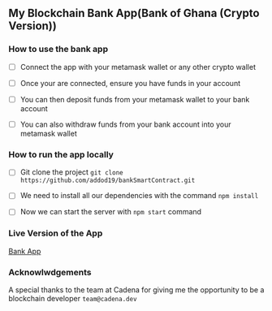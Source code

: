 ## My Blockchain Bank App(Bank of Ghana (Crypto Version))

### How to use the bank app

- [ ] Connect the app with your metamask wallet or any other crypto wallet
- [ ] Once your are connected, ensure you have funds in your account
- [ ] You can then deposit funds from your metamask wallet to your bank account
- [ ] You can also withdraw funds from your bank account into your metamask wallet


### How to run the app locally
- [ ] Git clone the project `git clone https://github.com/addod19/bankSmartContract.git`
- [ ] We need to install all our dependencies with the command `npm install`
- [ ] Now we can start the server with `npm start` command


### Live Version of the App
[Bank App]()

### Acknowlwdgements

A special thanks to the team at Cadena for giving me the opportunity to be a blockchain developer
`team@cadena.dev`